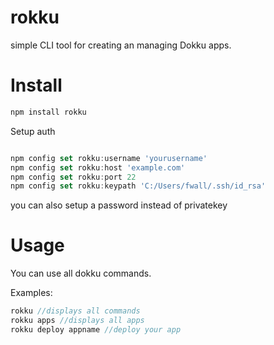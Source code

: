 # rokku
simple CLI tool for creating an managing Dokku apps.



# Install
```javascript
npm install rokku
```
Setup auth


```javascript

npm config set rokku:username 'yourusername'
npm config set rokku:host 'example.com'
npm config set rokku:port 22
npm config set rokku:keypath 'C:/Users/fwall/.ssh/id_rsa'


```
you can also setup a password instead of privatekey

# Usage

You can use all dokku commands.

Examples:

```javascript
rokku //displays all commands
rokku apps //displays all apps
rokku deploy appname //deploy your app

```
